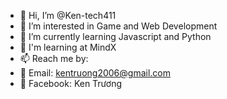 - 👋 Hi, I’m @Ken-tech411
- 👀 I’m interested in Game and Web Development
- 🌱 I’m currently learning Javascript and Python
- 💞️ I'm learning at MindX
- 📫 Reach me by: 
- 🚚 Email: kentruong2006@gmail.com
- 🚚 Facebook: Ken Trương
<!---
Ken-tech411/Ken-tech411 is a ✨ special ✨ repository because its `README.md` (this file) appears on your GitHub profile.
You can click the Preview link to take a look at your changes.
--->

